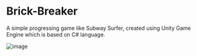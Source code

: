 # **Brick-Breaker**

A simple progressing game like Subway Surfer, created using Unity Game Engine which is based on C# language.

![image](https://user-images.githubusercontent.com/73461681/162748996-65729342-3cb7-465e-93c5-91dca2f820bd.png)
